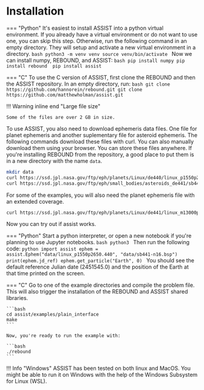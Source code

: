 # Installation

=== "Python"
    It's easiest to install ASSIST into a python virtual environment. If you already have a virtual environment or do not want to use one, you can skip this step. Otherwise, run the following command in an empty directory. They will setup and activate a new virtual environment in a directory. 
    ```bash
    python3 -m venv venv
    source venv/bin/activate
    ```
    Now we can install numpy, REBOUND, and ASSIST:
    ```bash
    pip install numpy
    pip install rebound 
    pip install assist
    ```

=== "C"
    To use the C version of ASSIST, first clone the REBOUND and then the ASSIST repository. In an empty directory, run:
    ```bash
    git clone https://github.com/hannorein/rebound.git
    git clone https://github.com/matthewholman/assist.git
    ```

!!! Warning inline end "Large file size"

    Some of the files are over 2 GB in size.

To use ASSIST, you also need to download ephemeris data files. One file for planet ephemeris and another suplementary file for asteroid ephemeris. The following commands download these files with curl. You can also manually download them using your browser. You can store these files anywhere. If you're installing REBOUND from the repository, a good place to put them is in a new directory with the name `data`.

```bash
mkdir data
curl https://ssd.jpl.nasa.gov/ftp/eph/planets/Linux/de440/linux_p1550p2650.440 -o data/linux_p1550p2650.440
curl https://ssd.jpl.nasa.gov/ftp/eph/small_bodies/asteroids_de441/sb441-n16.bsp -o data/sb441-n16.bsp
```

For some of the examples, you will also need the planet ephemeris file with an extended coverage.

```bash
curl https://ssd.jpl.nasa.gov/ftp/eph/planets/Linux/de441/linux_m13000p17000.441 -o assist/data/linux_m13000p17000.441
```

Now you can try out if assist works.

=== "Python"
    Start a python interpreter, or open a new notebook if you're planning to use Jupyter notebooks.
    ```bash
    python3
    ```
    Then run the following code:
    ```python
    import assist
    ephem = assist.Ephem("data/linux_p1550p2650.440", "data/sb441-n16.bsp")
    print(ephem.jd_ref)
    ephem.get_particle("Earth", 0)
    ```
    You should see the default reference Julian date (2451545.0) and the position of the Earth at that time printed on the screen.

=== "C"
    Go to one of the example directories and compile the problem file. This will also trigger the installation of the REBOUND and ASSIST shared libraries.

    ```bash
    cd assist/examples/plain_interface
    make
    ```

    Now, you're ready to run the example with:

    ```bash
    ./rebound
    ```

!!! Info "Windows"
    ASSIST has been tested on both linux and MacOS. You might be able to run it on Windows with the help of the Windows Subsystem for Linux (WSL). 


